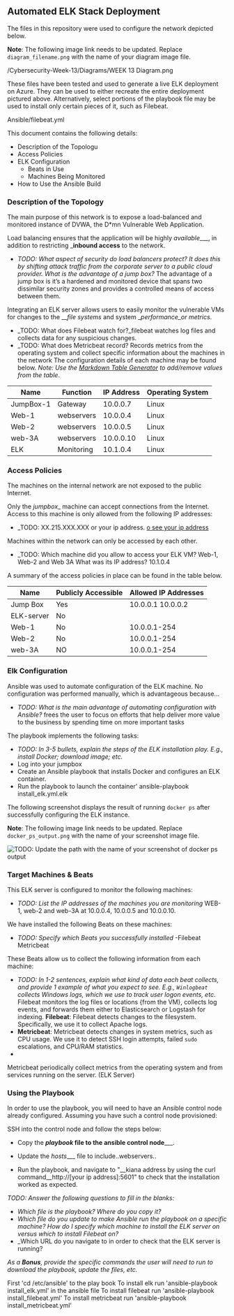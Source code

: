 ## Automated ELK Stack Deployment

The files in this repository were used to configure the network depicted below.

**Note**: The following image link needs to be updated. Replace `diagram_filename.png` with the name of your diagram image file.  

/Cybersecurity-Week-13/Diagrams/WEEK 13 Diagram.png

These files have been tested and used to generate a live ELK deployment on Azure. They can be used to either recreate the entire deployment pictured above. Alternatively, select portions of the playbook file may be used to install only certain pieces of it, such as Filebeat.

  Ansible/filebeat.yml

This document contains the following details:
- Description of the Topologu
- Access Policies
- ELK Configuration
  - Beats in Use
  - Machines Being Monitored
- How to Use the Ansible Build


### Description of the Topology

The main purpose of this network is to expose a load-balanced and monitored instance of DVWA, the D*mn Vulnerable Web Application.

Load balancing ensures that the application will be highly _available____, in addition to restricting ___inbound access__ to the network.
- _TODO: What aspect of security do load balancers protect?     It does this by shifting attack traffic from the corporate server to a public cloud provider.
What is the advantage of a jump box?_ The advantage of a jump box is it’s a  hardened and monitored device that spans two dissimilar security zones and provides a controlled means of access between them.

Integrating an ELK server allows users to easily monitor the vulnerable VMs for changes to the ___file systems_ and system __performance_or metrics_.
- _TODO: What does Filebeat watch for?_filebeat watches log files and collects data for any suspicious changes.
- _TODO: What does Metricbeat record? Records metrics from the operating system and collect specific information about the machines in the network
The configuration details of each machine may be found below.
_Note: Use the [Markdown Table Generator](http://www.tablesgenerator.com/markdown_tables) to add/remove values from the table_.

| Name     | Function | IP Address | Operating System |
|----------|----------|------------|------------------|
| JumpBox-1| Gateway  | 10.0.0.7   | Linux            |
| Web-1    |webservers| 10.0.0.4   | Linux            |
| Web-2    |webservers| 10.0.0.5   | Linux            |
| web-3A   |webservers| 10.0.0.10  | Linux            |
| ELK      |Monitoring| 10.1.0.4   | Linux            |

### Access Policies

The machines on the internal network are not exposed to the public Internet. 

Only the _jumpbox__ machine can accept connections from the Internet. Access to this machine is only allowed from the following IP addresses:
- _TODO: XX.215.XXX.XXX or your ip address. [o see your ip address](http://whatismyipaddress.com) 

Machines within the network can only be accessed by each other.
- _TODO: Which machine did you allow to access your ELK VM? Web-1, Web-2 and Web 3A
What was its IP address? 10.1.0.4

A summary of the access policies in place can be found in the table below.

| Name     | Publicly Accessible | Allowed IP Addresses |
|----------|---------------------|----------------------|
| Jump Box | Yes                 | 10.0.0.1 10.0.0.2    |
|ELK-server|  No                 |                      |
| Web-1    |  No                 |   10.0.0.1-254       |
| Web-2    |No                   |    10.0.0.1-254      | 
| web-3A   |NO                   |    10.0.0.1-254      |


### Elk Configuration

Ansible was used to automate configuration of the ELK machine. No configuration was performed manually, which is advantageous because...
- _TODO: What is the main advantage of automating configuration with Ansible?_ frees the user to focus on efforts that help deliver more value to the business by spending time on more important tasks

The playbook implements the following tasks:
- _TODO: In 3-5 bullets, explain the steps of the ELK installation play. E.g., install Docker; download image; etc._
- Log into your jumpbox
- Create an Ansible playbook that installs Docker and configures an ELK container.
 - Run the playbook to launch the container' ansible-playbook install_elk.yml.elk
  

The following screenshot displays the result of running `docker ps` after successfully configuring the ELK instance.

**Note**: The following image link needs to be updated. Replace `docker_ps_output.png` with the name of your screenshot image file.  


![TODO: Update the path with the name of your screenshot of docker ps output](Images/docker_ps_output.png)

### Target Machines & Beats
This ELK server is configured to monitor the following machines:
- _TODO: List the IP addresses of the machines you are monitoring_
WEB- 1, web-2 and web-3A at 10.0.0.4, 10.0.0.5 and 10.0.0.10. 

We have installed the following Beats on these machines:
- _TODO: Specify which Beats you successfully installed_
-Filebeat
Metricbeat

These Beats allow us to collect the following information from each machine:
- _TODO: In 1-2 sentences, explain what kind of data each beat collects, and provide 1 example of what you expect to see. E.g., `Winlogbeat` collects Windows logs, which we use to track user logon events, etc._
 Filebeat monitors the log files or locations {from the VM}, collects log events, and forwards them either to Elasticsearch or Logstash for indexing.
**Filebeat**: Filebeat detects changes to the filesystem. Specifically, we use it to collect Apache logs.
- **Metricbeat**: Metricbeat detects changes in system metrics, such as CPU usage. We use it to detect SSH login attempts, failed `sudo` escalations, and CPU/RAM statistics.
- 
Metricbeat periodically collect metrics from the operating system and from services running on the server. (ELK Server)



### Using the Playbook
In order to use the playbook, you will need to have an Ansible control node already configured. Assuming you have such a control node provisioned: 

SSH into the control node and follow the steps below:
- Copy the ___playbook_ file to the ansible control node_____.
- Update the _hosts____ file to include..webservers..


- Run the playbook, and navigate to "__kiana address by using the curl command__http://[your ip address]:5601" to check that the installation worked as expected.

_TODO: Answer the following questions to fill in the blanks:_
- _Which file is the playbook? Where do you copy it?_
- _Which file do you update to make Ansible run the playbook on a specific machine? How do I specify which machine to install the ELK server on versus which to install Filebeat on?_
- _Which URL do you navigate to in order to check that the ELK server is running?

_As a **Bonus**, provide the specific commands the user will need to run to download the playbook, update the files, etc._

First 'cd /etc/ansible' to the play book
To install elk run 'ansible-playbook install_elk.yml' in the ansible file
To install filebeat run 'ansible-playbook install_filebeat.yml'
To install metricbeat run 'ansible-playbook install_metricbeat.yml'
